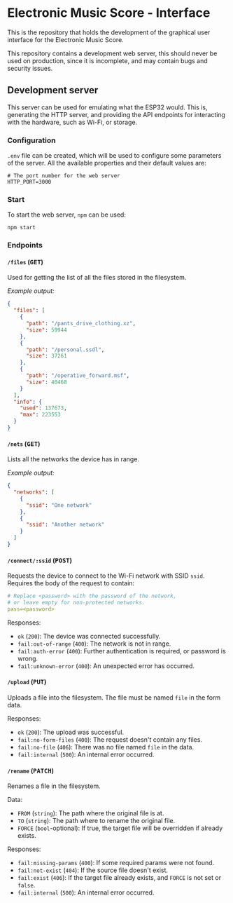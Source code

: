 # Electronic Music Score - Interface

This is the repository that holds the development of the graphical user interface for the Electronic Music Score.

This repository contains a development web server, this should never be used on production, since it is incomplete, and
may contain bugs and security issues.

## Development server

This server can be used for emulating what the ESP32 would. This is, generating the HTTP server, and providing the API
endpoints for interacting with the hardware, such as Wi-Fi, or storage.

### Configuration

`.env` file can be created, which will be used to configure some parameters of the server. All the available properties
and their default values are:

```dotenv
# The port number for the web server
HTTP_PORT=3000
```

### Start

To start the web server, `npm` can be used:

```shell
npm start
```

### Endpoints

#### `/files` (<kbd>GET</kbd>)

Used for getting the list of all the files stored in the filesystem.

*Example output:*

```json
{
  "files": [
    {
      "path": "/pants_drive_clothing.xz",
      "size": 59944
    },
    {
      "path": "/personal.ssdl",
      "size": 37261
    },
    {
      "path": "/operative_forward.msf",
      "size": 40468
    }
  ],
  "info": {
    "used": 137673,
    "max": 223553
  }
}
```

#### `/nets` (<kbd>GET</kbd>)

Lists all the networks the device has in range.

*Example output:*

```json
{
  "networks": [
    {
      "ssid": "One network"
    },
    {
      "ssid": "Another network"
    }
  ]
}
```

#### `/connect/:ssid` (<kbd>POST</kbd>)

Requests the device to connect to the Wi-Fi network with SSID `ssid`. Requires the body of the request to contain:

```yml
# Replace <password> with the password of the network,
# or leave empty for non-protected networks.
pass=<password>
```

Responses:

* `ok` (`200`): The device was connected successfully.
* `fail:out-of-range` (`400`): The network is not in range.
* `fail:auth-error` (`400`): Further authentication is required, or password is wrong.
* `fail:unknown-error` (`400`): An unexpected error has occurred.

#### `/upload` (<kbd>PUT</kbd>)

Uploads a file into the filesystem. The file must be named `file` in the form data.

Responses:

* `ok` (`200`): The upload was successful.
* `fail:no-form-files` (`400`): The request doesn't contain any files.
* `fail:no-file` (`406`): There was no file named `file` in the data.
* `fail:internal` (`500`): An internal error occurred.

#### `/rename` (<kbd>PATCH</kbd>)

Renames a file in the filesystem.

Data:

* `FROM` (`string`): The path where the original file is at.
* `TO` (`string`): The path where to rename the original file.
* `FORCE` (`bool`-optional): If true, the target file will be overridden if already exists.

Responses:

* `fail:missing-params` (`400`): If some required params were not found.
* `fail:not-exist` (`404`): If the source file doesn't exist.
* `fail:exist` (`406`): If the target file already exists, and `FORCE` is not set or `false`.
* `fail:internal` (`500`): An internal error occurred.
